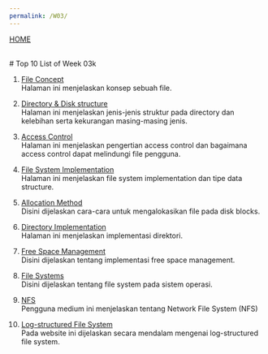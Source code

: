 ```yaml
---
permalink: /W03/
---
```

[HOME](../)

<br>
# Top 10 List of Week 03k

1. [File Concept](https://www.tutorialspoint.com/operating_system/os_file_system.htm)<br>
Halaman ini menjelaskan konsep sebuah file.

2. [Directory & Disk structure](https://www.geeksforgeeks.org/structures-of-directory-in-operating-system)<br>
Halaman ini menjelaskan jenis-jenis struktur pada directory dan kelebihan serta kekurangan masing-masing jenis.

3. [Access Control](https://www.upguard.com/blog/access-control)<br>
Halaman ini menjelaskan pengertian access control dan bagaimana access control dapat melindungi file pengguna.

4. [File System Implementation](https://www.geeksforgeeks.org/file-system-implementation-in-operating-system)<br>
Halaman ini menjelaskan file system implementation dan tipe data structure.

5. [Allocation Method](hhttps://www.includehelp.com/operating-systems/file-allocation-method.aspx)<br>
Disini dijelaskan cara-cara untuk mengalokasikan file pada disk blocks.

6. [Directory Implementation](https://www.javatpoint.com/os-directory-implementation)<br>
Halaman ini menjelaskan implementasi direktori.

7. [Free Space Management](https://www.geeksforgeeks.org/free-space-management-in-operating-system/)<br>
Disini dijelaskan tentang implementasi free space management.

8. [File Systems](https://www.geeksforgeeks.org/file-systems-in-operating-system/)<br>
Disini dijelaskan tentang file system pada sistem operasi.

9. [NFS](https://medium.com/mtiakakom/network-file-system-nfs-f1a14b7b33e2)<br>
Pengguna medium ini menjelaskan tentang Network File System (NFS)

10. [Log-structured File System](https://en.wikipedia.org/wiki/Log-structured_file_system)<br>
Pada website ini dijelaskan secara mendalam mengenai log-structured file system.
